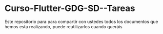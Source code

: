 # Curso-Flutter-GDG-SD--Tareas
Este repositorio para para compartir con ustedes todos los documentos que hemos esta realizando, puede reutilizarlos cuando queráis
